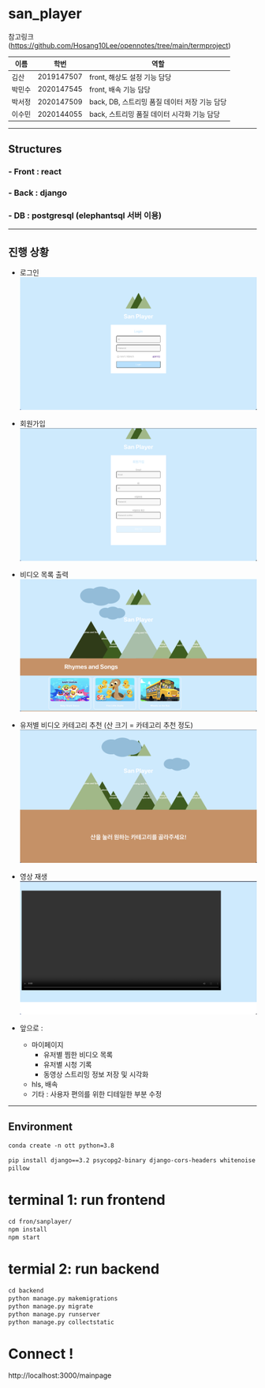 # san_player

참고링크 (https://github.com/Hosang10Lee/opennotes/tree/main/termproject)


|이름|학번|역할|
|---|---|---|
|김산|2019147507|front, 해상도 설정 기능 담당|
|박민수|2020147545|front, 배속 기능 담당|
|박서정|2020147509|back, DB, 스트리밍 품질 데이터 저장 기능 담당|
|이수민|2020144055|back, 스트리밍 품질 데이터 시각화 기능 담당|

---
## Structures
### - Front : react
### - Back : django
### - DB : postgresql (elephantsql 서버 이용)

---
## 진행 상황

- 로그인
![Data](demo/login.png)
- 회원가입
![Data](demo/register.png)

- 비디오 목록 출력
![Data](demo/video_list.png)

- 유저별 비디오 카테고리 추천 (산 크기 = 카테고리 추천 정도)
![Data](demo/recommend.png)

- 영상 재생
![Data](demo/video.png)


- 앞으로 :
    - 마이페이지
        - 유저별 찜한 비디오 목록
        - 유저별 시청 기록
        - 동영상 스트리밍 정보 저장 및 시각화
    - hls, 배속
    - 기타 : 사용자 편의를 위한 디테일한 부분 수정

----
## Environment
```
conda create -n ott python=3.8
```
```
pip install django==3.2 psycopg2-binary django-cors-headers whitenoise pillow
```

# terminal 1: run frontend
```
cd fron/sanplayer/
npm install
npm start
```

# termial 2: run backend
```
cd backend
python manage.py makemigrations
python manage.py migrate
python manage.py runserver
python manage.py collectstatic
```

# Connect !
http://localhost:3000/mainpage